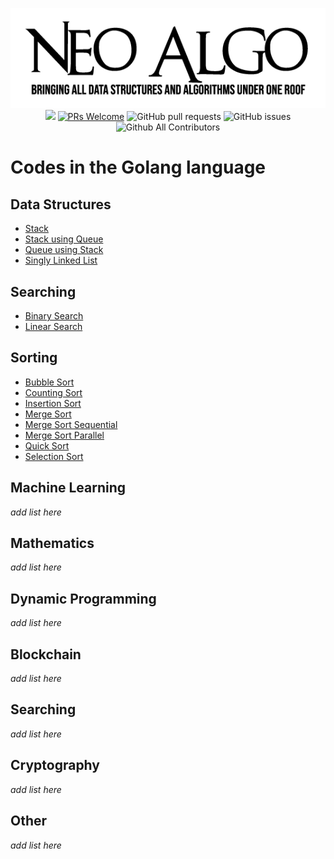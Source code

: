 <p align="center">
    <img src="../img/neo_algo.png"><br>
    <img src="https://img.shields.io/github/license/tesseractcoding/neoalgo?style=flat">
    <a href="http://makeapullrequest.com" target="_blank"><img src="https://img.shields.io/badge/PRs-welcome-brightgreen.svg?style=flat" alt="PRs Welcome"></a>
    <img alt="GitHub pull requests" src="https://img.shields.io/github/issues-pr/tesseractcoding/neoalgo">
    <img alt="GitHub issues" src="https://img.shields.io/github/issues/tesseractcoding/neoalgo">
    <img alt="Github All Contributors" src="https://img.shields.io/github/all-contributors/tesseractcoding/neoalgo">
</p>

# Codes in the Golang language

## Data Structures
* [Stack](/ds/stack.go)
* [Stack using Queue](./ds/stack_using_queue.go)
* [Queue using Stack](./ds/queue_using_stack.go)
* [Singly Linked List](./ds/singly_linked_list.go)

## Searching
* [Binary Search](/search/binary_search.go)
* [Linear Search](/search/linear_search.go)

## Sorting

* [Bubble Sort](./sort/bubbleSort.go)
* [Counting Sort](./sort/countingSort.go)
* [Insertion Sort](./sort/insertionSort.go)
* [Merge Sort](./sort/mergeSort.go)
* [Merge Sort Sequential](./sort/merge_sort_sequential.go)
* [Merge Sort Parallel](./sort/merge_sort_parallel.go)
* [Quick Sort](./sort/quickSort.go)
* [Selection Sort](./sort/selectionSort.go)

## Machine Learning
_add list here_

## Mathematics
_add list here_

## Dynamic Programming
_add list here_

## Blockchain
_add list here_

## Searching
_add list here_

## Cryptography
_add list here_

## Other
_add list here_
